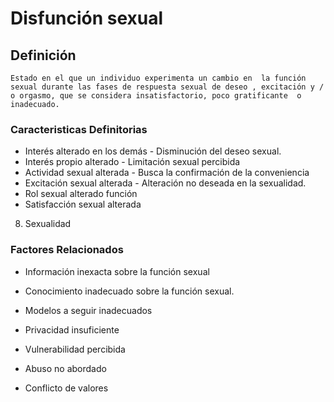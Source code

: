 # Disfunción sexual
## Definición
	Estado en el que un individuo experimenta un cambio en  la función sexual durante las fases de respuesta sexual de deseo , excitación y / o orgasmo, que se considera insatisfactorio, poco gratificante  o inadecuado.

### Caracteristicas Definitorias
- Interés alterado en los demás  - Disminución del deseo sexual.  
- Interés propio alterado  - Limitación sexual percibida  
- Actividad sexual alterada  - Busca la confirmación de la 
conveniencia  
- Excitación sexual alterada  - Alteración no deseada en la 
sexualidad.  
- Rol sexual alterado   función    
- Satisfacción sexual alterada  
 
 8. Sexualidad

### Factores Relacionados
- Información inexacta sobre la 
función sexual   
- Conocimiento inadecuado sobre la 
función sexual.   
- Modelos a seguir inadecuados   
 
 
- Privacidad insuficiente   
- Vulnerabilidad percibida   
- Abuso no abordado   
- Conflicto de valores

